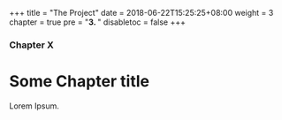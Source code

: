 +++
title = "The Project"
date = 2018-06-22T15:25:25+08:00
weight = 3
chapter = true
pre = "<b>3. </b>"
disabletoc = false
+++

### Chapter X

# Some Chapter title

Lorem Ipsum.